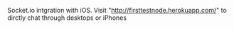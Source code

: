 Socket.io intgration with iOS.
Visit "http://firsttestnode.herokuapp.com/" to dirctly chat through desktops or iPhones
